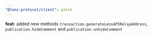 ```yaml
---
"@lens-protocol/client": patch
---
```


**feat:** added new methods `transaction.generateLensAPIRelayAddress`, `publication.hideComment` and `publication.unhideComment`

